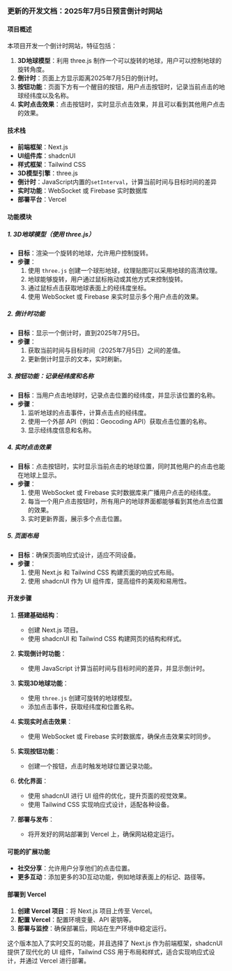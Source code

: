 ### 更新的开发文档：2025年7月5日预言倒计时网站

#### 项目概述
本项目开发一个倒计时网站，特征包括：
1. **3D地球模型**：利用 three.js 制作一个可以旋转的地球，用户可以控制地球的旋转角度。
2. **倒计时**：页面上方显示距离2025年7月5日的倒计时。
3. **按钮功能**：页面下方有一个醒目的按钮，用户点击按钮时，记录当前点击的地球经纬度以及名称。
4. **实时点击效果**：点击按钮时，实时显示点击效果，并且可以看到其他用户点击的效果。

#### 技术栈
- **前端框架**：Next.js
- **UI组件库**：shadcnUI
- **样式框架**：Tailwind CSS
- **3D模型引擎**：three.js
- **倒计时**：JavaScript内置的`setInterval`，计算当前时间与目标时间的差异
- **实时功能**：WebSocket 或 Firebase 实时数据库
- **部署平台**：Vercel

#### 功能模块

##### 1. 3D地球模型（使用 three.js）
- **目标**：渲染一个旋转的地球，允许用户控制旋转。
- **步骤**：
  1. 使用 `three.js` 创建一个球形地球，纹理贴图可以采用地球的高清纹理。
  2. 地球能够旋转，用户通过鼠标拖动或其他方式来控制旋转。
  3. 通过鼠标点击获取地球表面上的经纬度坐标。
  4. 使用 WebSocket 或 Firebase 来实时显示多个用户点击的效果。

##### 2. 倒计时功能
- **目标**：显示一个倒计时，直到2025年7月5日。
- **步骤**：
  1. 获取当前时间与目标时间（2025年7月5日）之间的差值。
  2. 更新倒计时显示的文本，实时刷新。

##### 3. 按钮功能：记录经纬度和名称
- **目标**：当用户点击地球时，记录点击位置的经纬度，并显示该位置的名称。
- **步骤**：
  1. 监听地球的点击事件，计算点击点的经纬度。
  2. 使用一个外部 API（例如：Geocoding API）获取点击位置的名称。
  3. 显示经纬度信息和名称。
  
##### 4. 实时点击效果
- **目标**：点击按钮时，实时显示当前点击的地球位置，同时其他用户的点击也能在地球上显示。
- **步骤**：
  1. 使用 WebSocket 或 Firebase 实时数据库来广播用户点击的经纬度。
  2. 每当一个用户点击按钮时，所有用户的地球界面都能够看到其他点击位置的效果。
  3. 实时更新界面，展示多个点击位置。

##### 5. 页面布局
- **目标**：确保页面响应式设计，适应不同设备。
- **步骤**：
  1. 使用 Next.js 和 Tailwind CSS 构建页面的响应式布局。
  2. 使用 shadcnUI 作为 UI 组件库，提高组件的美观和易用性。

#### 开发步骤

1. **搭建基础结构**：
   - 创建 Next.js 项目。
   - 使用 shadcnUI 和 Tailwind CSS 构建网页的结构和样式。
   
2. **实现倒计时功能**：
   - 使用 JavaScript 计算当前时间与目标时间的差异，并显示倒计时。

3. **实现3D地球功能**：
   - 使用 `three.js` 创建可旋转的地球模型。
   - 添加点击事件，获取经纬度和位置名称。

4. **实现实时点击效果**：
   - 使用 WebSocket 或 Firebase 实时数据库，确保点击效果实时同步。
   
5. **实现按钮功能**：
   - 创建一个按钮，点击时触发地球位置记录功能。
   
6. **优化界面**：
   - 使用 shadcnUI 进行 UI 组件的优化，提升页面的视觉效果。
   - 使用 Tailwind CSS 实现响应式设计，适配各种设备。

7. **部署与发布**：
   - 将开发好的网站部署到 Vercel 上，确保网站稳定运行。

#### 可能的扩展功能
- **社交分享**：允许用户分享他们的点击位置。
- **更多互动**：添加更多的3D互动功能，例如地球表面上的标记、路径等。

#### 部署到 Vercel
1. **创建 Vercel 项目**：将 Next.js 项目上传至 Vercel。
2. **配置 Vercel**：配置环境变量、API 密钥等。
3. **部署与监控**：确保部署后，网站在生产环境中稳定运行。

这个版本加入了实时交互的功能，并且选择了 Next.js 作为前端框架，shadcnUI 提供了现代化的 UI 组件，Tailwind CSS 用于布局和样式，适合实现响应式设计，并通过 Vercel 进行部署。